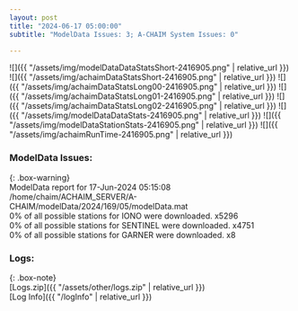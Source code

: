 ```yaml
---
layout: post
title: "2024-06-17 05:00:00"
subtitle: "ModelData Issues: 3; A-CHAIM System Issues: 0"

---
```


![]({{ "/assets/img/modelDataDataStatsShort-2416905.png" | relative_url }})
![]({{ "/assets/img/achaimDataStatsShort-2416905.png" | relative_url }})
![]({{ "/assets/img/achaimDataStatsLong00-2416905.png" | relative_url }})
![]({{ "/assets/img/achaimDataStatsLong01-2416905.png" | relative_url }})
![]({{ "/assets/img/achaimDataStatsLong02-2416905.png" | relative_url }})
![]({{ "/assets/img/modelDataDataStats-2416905.png" | relative_url }})
![]({{ "/assets/img/modelDataStationStats-2416905.png" | relative_url }})
![]({{ "/assets/img/achaimRunTime-2416905.png" | relative_url }})


### ModelData Issues:  
  
{: .box-warning}  
 ModelData report for 17-Jun-2024 05:15:08   
 /home/chaim/ACHAIM_SERVER/A-CHAIM/modelData/2024/169/05/modelData.mat   
 0% of all possible stations for IONO were downloaded. x5296   
 0% of all possible stations for SENTINEL were downloaded. x4751   
 0% of all possible stations for GARNER were downloaded. x8   
  


### Logs:  
  
{: .box-note}  
[Logs.zip]({{ "/assets/other/logs.zip" | relative_url }})  
[Log Info]({{ "/logInfo" | relative_url }})  
